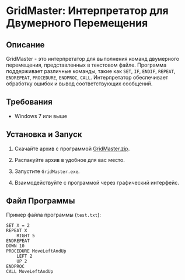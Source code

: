 # GridMaster: Интерпретатор для Двумерного Перемещения

## Описание

GridMaster - это интерпретатор для выполнения команд двумерного перемещения, представленных в текстовом файле. Программа поддерживает различные команды, такие как `SET`, `IF`, `ENDIF`, `REPEAT`, `ENDREPEAT`, `PROCEDURE`, `ENDPROC`, `CALL`. Интерпретатор обеспечивает обработку ошибок и вывод соответствующих сообщений.

## Требования

- Windows 7 или выше

## Установка и Запуск

1. Скачайте архив с программой [GridMaster.zip](#ссылка_на_скачивание).

2. Распакуйте архив в удобное для вас место.

3. Запустите `GridMaster.exe`.

4. Взаимодействуйте с программой через графический интерфейс.

## Файл Программы

Пример файла программы (`test.txt`):

```plaintext
SET X = 2
REPEAT X
    RIGHT 5
ENDREPEAT
DOWN 10
PROCEDURE MoveLeftAndUp
    LEFT 2
    UP 2
ENDPROC
CALL MoveLeftAndUp
